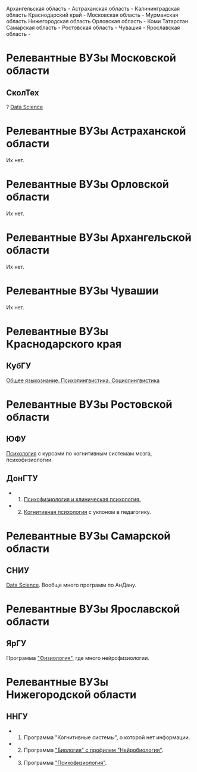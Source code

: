 Архангельская область -
Астраханская область -
Калининградская область
Краснодарский край - 
Московская область -
Мурманская область
Нижегородская область
Орловская область -
Коми
Татарстан
Самарская область -
Ростовская область - 
Чувашия -
Ярославская область - 

# Релевантные ВУЗы Московской области

## СколТех

? [Data Science](skoltech.ru/en/education/msc-programs/ds/)

# Релевантные ВУЗы Астраханской области

Их нет.

# Релевантные ВУЗы Орловской области

Их нет.

# Релевантные ВУЗы Архангельской области

Их нет.

# Релевантные ВУЗы Чувашии

Их нет.

# Релевантные ВУЗы Краснодарского края

## КубГУ

[Общее языкознание. Психолингвистика. Социолингвистика](kubsu.ru/ru/phil/filologiya-obshchee-yazykoznanie-psiholingvistika-sociolingvistika)

# Релевантные ВУЗы Ростовской области

## ЮФУ

[Психология](http://sfedu.ru/00_main_2010/abitur/abit_2018/Annotation/37_04_01.pdf) с курсами по когнитивным системам мозга, психофизиологии.

## ДонГТУ

- 1) [Психофизиология и клиническая психология.](http://abiturient.donstu.ru/obrazovanie/napravleniya-podgotovki/psikhologiya1/)

 - 2) [Когнитивная психология](http://abiturient.donstu.ru/obrazovanie/napravleniya-podgotovki/psikhologiya1/) с уклоном в педагогику.

# Релевантные ВУЗы Самарской области

## СНИУ

[Data Science](https://ssau.ru/education/programs/575#program-desc). Вообще много программ по АнДану. 

# Релевантные ВУЗы Ярославской области

## ЯрГУ

Программа ["Физиология"](http://www.uniyar.ac.ru/upload/iblock/57d/2015_060401_68_01_107.plm.xml.pdf), где много нейрофизиологии.

# Релевантные ВУЗы Нижегородской области

## ННГУ

- 1) Программа "Когнитивные системы", о которой нет информации.
- 2) Программа ["Биология" с профилем "Нейробиология"](http://www.ibbm.unn.ru/courses/biologiya/).
- 3) Программа ["Психофизиология"](http://www.fsn.unn.ru/postupayushhim/magistratura/magisterskaya-programma-psihofiziologiya/).

#

#

#

#

